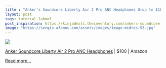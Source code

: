 ```yaml
---
title : "Anker's Soundcore Liberty Air 2 Pro ANC Headphones Drop to $100"
layout: post
tags: tutorial labnol
post_inspiration: https://kinjadeals.theinventory.com/ankers-soundcore-liberty-air-2-pro-anc-headphones-drop-1846598461
image: "https://sergio.afanou.com/assets/images/image-midres-53.jpg"
---
```


<img src="https://i.kinja-img.com/gawker-media/image/upload/s---v_W-LiD--/c_fit,fl_progressive,q_80,w_636/xi6pkkurnmyl0wrygnpp.jpg" /><p><a data-amazonasin="B08G4HSVJL" data-amazonsubtag="[t|link[p|1846598461[a|B08G4HSVJL[au|5876237249239477142[b|lifehacker[lt|text" href="https://www.amazon.com/dp/B08G4HSVJL?ascsubtag=53d7cdf23a92be96453e1d1ee26d6771dac5fd1c&amp;tag=lifehackeramzn-20" data-amazontag="lifehackeramzn-20" target="_top">Anker Soundcore Liberty Air 2 Pro ANC Headphones</a> | $100 | Amazon<br></p><p><a href="https://kinjadeals.theinventory.com/ankers-soundcore-liberty-air-2-pro-anc-headphones-drop-1846598461">Read more...</a></p>